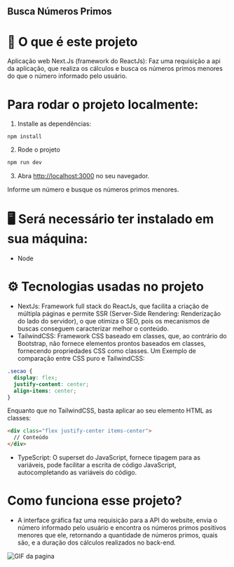 ## Busca Números Primos

# 🤔 O que é este projeto

Aplicação web Next.Js (framework do ReactJs): Faz uma requisição a api da aplicação, que realiza os cálculos e busca os números primos menores do que o número informado pelo usuário.

# Para rodar o projeto localmente:

1. Installe as dependências:
```
npm install
```

2. Rode o projeto

```bash
npm run dev
```

3. Abra [http://localhost:3000](http://localhost:3000) no seu navegador.

Informe um número e busque os números primos menores.

# 🖥️ Será necessário ter instalado em sua máquina:
- Node

# ⚙️ Tecnologias usadas no projeto
- NextJs: Framework full stack do ReactJs, que facilita a criação de múltipla páginas e permite SSR (Server-Side Rendering: Renderização do lado do servidor), o que otimiza o SEO, pois os mecanismos de buscas conseguem caracterizar melhor o conteúdo.
- TailwindCSS: Framework CSS baseado em classes, que, ao contrário do Bootstrap, não fornece elementos prontos baseados em classes, fornecendo propriedades CSS como classes.
Um Exemplo de comparação entre CSS puro e TailwindCSS:

```CSS
.secao {
  display: flex;
  justify-content: center;
  align-items: center;
}
```
Enquanto que no TailwindCSS, basta aplicar ao seu elemento HTML as classes:
```HTML
<div class="flex justify-center items-center">
  // Conteúdo
</div>
```

- TypeScript: O superset do JavaScript, fornece tipagem para as variáveis, pode facilitar a escrita de código JavaScript, autocompletando as variáveis do código.

# Como funciona esse projeto?
- A interface gráfica faz uma requisição para a API do website, envia o número informado pelo usuário e encontra os números primos positivos menores que ele, retornando a quantidade de números primos, quais são, e a duração dos cálculos realizados no back-end.

![GIF da pagina](https://github.com/AlexandreConte/primes/assets/84075891/a9de964f-494f-4164-a4aa-26a56c7a21f9)
